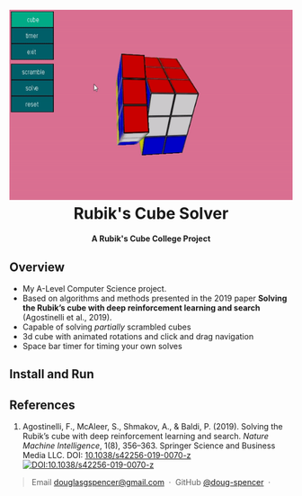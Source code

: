 <h1 align="center">
  <br>
  <img src="https://github.com/doug-spencer/RubiksCube/blob/main/Content/CubeGif.gif" alt="Markdownify" width="600" height="337.5"></a>
  <br>
  Rubik's Cube Solver
  <br>
</h1>

<h4 align="center">A Rubik's Cube College Project</h4>

## Overview

* My A-Level Computer Science project. 
* Based on algorithms and methods presented in the 2019 paper **Solving the Rubik’s cube with deep reinforcement learning and search** (Agostinelli et al., 2019).
* Capable of solving *partially* scrambled cubes
* 3d cube with animated rotations and click and drag navigation
* Space bar timer for timing your own solves

## Install and Run



## References

1. Agostinelli, F., McAleer, S., Shmakov, A., & Baldi, P. (2019). Solving the Rubik’s cube with deep reinforcement learning and search. *Nature Machine Intelligence*, 1(8), 356–363. Springer Science and Business Media LLC. DOI: [10.1038/s42256-019-0070-z](https://doi.org/10.1038/s42256-019-0070-z)
[![DOI:10.1038/s42256-019-0070-z](https://zenodo.org/badge/DOI/10.1038/s42256-019-0070-z.svg)](https://www.nature.com/articles/s42256-019-0070-z)

> Email [douglasgspencer@gmail.com](douglasgspencer@gmail.com) &nbsp;&middot;&nbsp;
> GitHub [@doug-spencer](https://github.com/doug-spencer) &nbsp;&middot;&nbsp;

